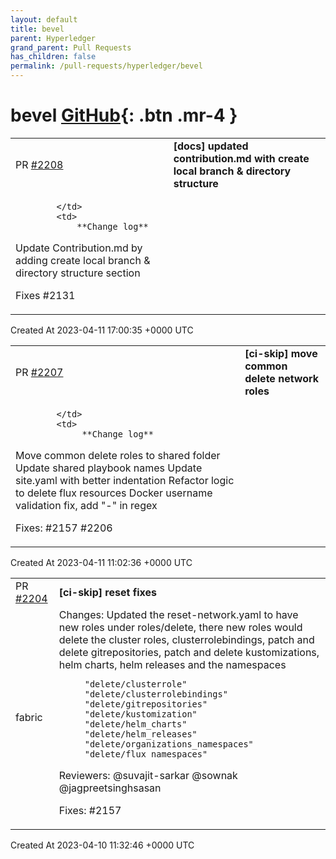 ```yaml
---
layout: default
title: bevel
parent: Hyperledger
grand_parent: Pull Requests
has_children: false
permalink: /pull-requests/hyperledger/bevel
---
```


# bevel <span class="fs-3 right-align">[GitHub](https://github.com/hyperledger/bevel){: .btn .mr-4 }</span>


<div>
    <table>
        <tr>
            <td>
                PR <a href="https://github.com/hyperledger/bevel/pull/2208" class=".btn">#2208</a>
            </td>
            <td>
                <b>
                    [docs] updated contribution.md with create local branch & directory structure
                </b>
            </td>
        </tr>
        <tr>
            <td>
                
            </td>
            <td>
                **Change log**

Update Contribution.md by adding create local branch & directory structure section

Fixes #2131 
            </td>
        </tr>
    </table>
    <div class="right-align">
        Created At 2023-04-11 17:00:35 +0000 UTC
    </div>
</div>

<div>
    <table>
        <tr>
            <td>
                PR <a href="https://github.com/hyperledger/bevel/pull/2207" class=".btn">#2207</a>
            </td>
            <td>
                <b>
                    [ci-skip] move common delete network roles
                </b>
            </td>
        </tr>
        <tr>
            <td>
                
            </td>
            <td>
                 **Change log**
  Move common delete roles to shared folder
  Update shared playbook names
  Update site.yaml with better indentation
  Refactor logic to delete flux resources
  Docker username validation fix, add "-" in regex

Fixes: #2157 #2206 
            </td>
        </tr>
    </table>
    <div class="right-align">
        Created At 2023-04-11 11:02:36 +0000 UTC
    </div>
</div>

<div>
    <table>
        <tr>
            <td>
                PR <a href="https://github.com/hyperledger/bevel/pull/2204" class=".btn">#2204</a>
            </td>
            <td>
                <b>
                    [ci-skip] reset fixes
                </b>
            </td>
        </tr>
        <tr>
            <td>
                <span class="chip">fabric</span>
            </td>
            <td>
                Changes:
 Updated the reset-network.yaml to have new roles under roles/delete, there new roles would delete  the  cluster roles, clusterrolebindings, patch and delete gitrepositories, patch and delete kustomizations, helm charts, helm releases and the namespaces

         "delete/clusterrole"
         "delete/clusterrolebindings"
         "delete/gitrepositories"
         "delete/kustomization" 
         "delete/helm_charts"
         "delete/helm_releases"
         "delete/organizations_namespaces"
         "delete/flux_namespaces"

Reviewers:
@suvajit-sarkar @sownak @jagpreetsinghsasan 

Fixes:
#2157 
            </td>
        </tr>
    </table>
    <div class="right-align">
        Created At 2023-04-10 11:32:46 +0000 UTC
    </div>
</div>

